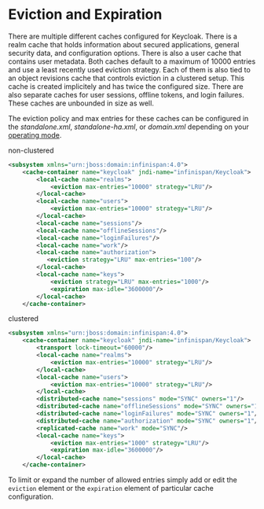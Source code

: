 # Eviction and Expiration

There are multiple different caches configured for Keycloak. There is a realm cache that holds information about secured applications, general security data, and configuration options. There is also a user cache that contains user metadata. Both caches default to a maximum of 10000 entries and use a least recently used eviction strategy. Each of them is also tied to an object revisions cache that controls eviction in a clustered setup. This cache is created implicitely and has twice the configured size. There are also separate caches for user sessions, offline tokens, and login failures. These caches are unbounded in size as well.

The eviction policy and max entries for these caches can be configured in the _standalone.xml_, _standalone-ha.xml_, or _domain.xml_ depending on your [operating mode](https://wjw465150.gitbooks.io/keycloak-documentation/content/server\_installation/topics/operating-mode.html#\_operating-mode).

non-clustered

```xml
<subsystem xmlns="urn:jboss:domain:infinispan:4.0">
    <cache-container name="keycloak" jndi-name="infinispan/Keycloak">
        <local-cache name="realms">
            <eviction max-entries="10000" strategy="LRU"/>
        </local-cache>
        <local-cache name="users">
            <eviction max-entries="10000" strategy="LRU"/>
        </local-cache>
        <local-cache name="sessions"/>
        <local-cache name="offlineSessions"/>
        <local-cache name="loginFailures"/>
        <local-cache name="work"/>
        <local-cache name="authorization">
           <eviction strategy="LRU" max-entries="100"/>
        </local-cache>
        <local-cache name="keys">
            <eviction strategy="LRU" max-entries="1000"/>
            <expiration max-idle="3600000"/>
        </local-cache>
    </cache-container>
```

clustered

```xml
<subsystem xmlns="urn:jboss:domain:infinispan:4.0">
    <cache-container name="keycloak" jndi-name="infinispan/Keycloak">
        <transport lock-timeout="60000"/>
        <local-cache name="realms">
            <eviction max-entries="10000" strategy="LRU"/>
        </local-cache>
        <local-cache name="users">
            <eviction max-entries="10000" strategy="LRU"/>
        </local-cache>
        <distributed-cache name="sessions" mode="SYNC" owners="1"/>
        <distributed-cache name="offlineSessions" mode="SYNC" owners="1"/>
        <distributed-cache name="loginFailures" mode="SYNC" owners="1"/>
        <distributed-cache name="authorization" mode="SYNC" owners="1"/>
        <replicated-cache name="work" mode="SYNC"/>
        <local-cache name="keys">
            <eviction max-entries="1000" strategy="LRU"/>
            <expiration max-idle="3600000"/>
        </local-cache>
    </cache-container>
```

To limit or expand the number of allowed entries simply add or edit the `eviction` element or the `expiration` element of particular cache configuration.
